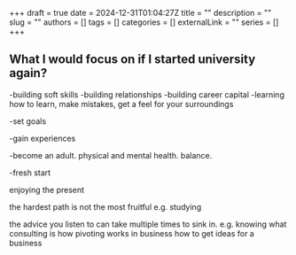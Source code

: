 +++ 
draft = true
date = 2024-12-31T01:04:27Z
title = ""
description = ""
slug = ""
authors = []
tags = []
categories = []
externalLink = ""
series = []
+++


## What I would focus on if I started university again?

-building soft skills
-building relationships
-building career capital
-learning how to learn, make mistakes, get a feel for your surroundings

-set goals

-gain experiences

-become an adult. physical and mental health. balance.

-fresh start

enjoying the present

the hardest path is not the most fruitful e.g. studying

the advice you listen to can take multiple times to sink in.
e.g. knowing what consulting is
how pivoting works in business
how to get ideas for a business